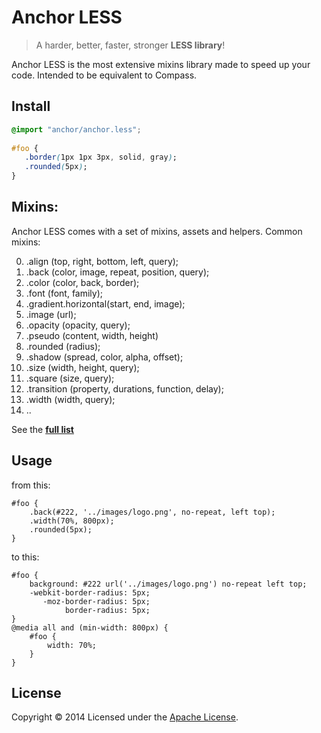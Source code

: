 # Anchor LESS

> A harder, better, faster, stronger **LESS library**!

Anchor LESS is the most extensive mixins library made to speed up your code. Intended to be equivalent to Compass. 

## Install
```css
@import "anchor/anchor.less";
    
#foo {
   .border(1px 1px 3px, solid, gray);
   .rounded(5px);
}
```

## Mixins:

Anchor LESS comes with a set of mixins, assets and helpers. Common mixins:

00. .align (top, right, bottom, left, query);
00. .back (color, image, repeat, position, query);
00. .color (color, back, border);
00. .font (font, family);
00. .gradient.horizontal(start, end, image);
00. .image (url);
00. .opacity (opacity, query);
00. .pseudo (content, width, height)
00. .rounded (radius);
00. .shadow (spread, color, alpha, offset);
00. .size (width, height, query);
00. .square (size, query);
00. .transition (property, durations, function, delay);
00. .width (width, query);
00. ..

See the **[full list](anchor/fulllist.md)**

  
## Usage
    
from this:

    #foo {
        .back(#222, '../images/logo.png', no-repeat, left top);
        .width(70%, 800px);
        .rounded(5px);
    }
    
to this:

    #foo {
        background: #222 url('../images/logo.png') no-repeat left top;
        -webkit-border-radius: 5px;
           -moz-border-radius: 5px;
                border-radius: 5px;
    }
    @media all and (min-width: 800px) {
        #foo {
            width: 70%;
        }
    }

## License

Copyright © 2014 Licensed under the [Apache License](license).
